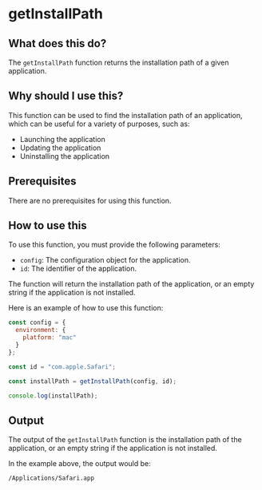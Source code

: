 
  
   # **getInstallPath**

## What does this do?

The `getInstallPath` function returns the installation path of a given application.

## Why should I use this?

This function can be used to find the installation path of an application, which can be useful for a variety of purposes, such as:

* Launching the application
* Updating the application
* Uninstalling the application

## Prerequisites

There are no prerequisites for using this function.

## How to use this

To use this function, you must provide the following parameters:

* `config`: The configuration object for the application.
* `id`: The identifier of the application.

The function will return the installation path of the application, or an empty string if the application is not installed.

Here is an example of how to use this function:

```javascript
const config = {
  environment: {
    platform: "mac"
  }
};

const id = "com.apple.Safari";

const installPath = getInstallPath(config, id);

console.log(installPath);
```

## Output

The output of the `getInstallPath` function is the installation path of the application, or an empty string if the application is not installed.

In the example above, the output would be:

```
/Applications/Safari.app
```
  
  